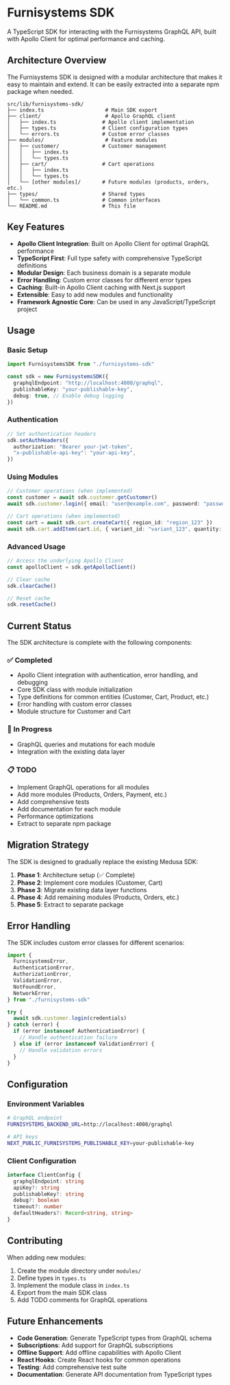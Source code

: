 # Furnisystems SDK

A TypeScript SDK for interacting with the Furnisystems GraphQL API, built with Apollo Client for optimal performance and caching.

## Architecture Overview

The Furnisystems SDK is designed with a modular architecture that makes it easy to maintain and extend. It can be easily extracted into a separate npm package when needed.

```
src/lib/furnisystems-sdk/
├── index.ts                    # Main SDK export
├── client/                     # Apollo GraphQL client
│   ├── index.ts               # Apollo client implementation
│   ├── types.ts               # Client configuration types
│   └── errors.ts              # Custom error classes
├── modules/                    # Feature modules
│   ├── customer/              # Customer management
│   │   ├── index.ts
│   │   └── types.ts
│   ├── cart/                  # Cart operations
│   │   ├── index.ts
│   │   └── types.ts
│   └── [other modules]/       # Future modules (products, orders, etc.)
├── types/                     # Shared types
│   └── common.ts              # Common interfaces
└── README.md                  # This file
```

## Key Features

- **Apollo Client Integration**: Built on Apollo Client for optimal GraphQL performance
- **TypeScript First**: Full type safety with comprehensive TypeScript definitions
- **Modular Design**: Each business domain is a separate module
- **Error Handling**: Custom error classes for different error types
- **Caching**: Built-in Apollo Client caching with Next.js support
- **Extensible**: Easy to add new modules and functionality
- **Framework Agnostic Core**: Can be used in any JavaScript/TypeScript project

## Usage

### Basic Setup

```typescript
import FurnisystemsSDK from "./furnisystems-sdk"

const sdk = new FurnisystemsSDK({
  graphqlEndpoint: "http://localhost:4000/graphql",
  publishableKey: "your-publishable-key",
  debug: true, // Enable debug logging
})
```

### Authentication

```typescript
// Set authentication headers
sdk.setAuthHeaders({
  authorization: "Bearer your-jwt-token",
  "x-publishable-api-key": "your-api-key",
})
```

### Using Modules

```typescript
// Customer operations (when implemented)
const customer = await sdk.customer.getCustomer()
await sdk.customer.login({ email: "user@example.com", password: "password" })

// Cart operations (when implemented)
const cart = await sdk.cart.createCart({ region_id: "region_123" })
await sdk.cart.addItem(cart.id, { variant_id: "variant_123", quantity: 1 })
```

### Advanced Usage

```typescript
// Access the underlying Apollo Client
const apolloClient = sdk.getApolloClient()

// Clear cache
sdk.clearCache()

// Reset cache
sdk.resetCache()
```

## Current Status

The SDK architecture is complete with the following components:

### ✅ Completed

- Apollo Client integration with authentication, error handling, and debugging
- Core SDK class with module initialization
- Type definitions for common entities (Customer, Cart, Product, etc.)
- Error handling with custom error classes
- Module structure for Customer and Cart

### 🚧 In Progress

- GraphQL queries and mutations for each module
- Integration with the existing data layer

### 📋 TODO

- Implement GraphQL operations for all modules
- Add more modules (Products, Orders, Payment, etc.)
- Add comprehensive tests
- Add documentation for each module
- Performance optimizations
- Extract to separate npm package

## Migration Strategy

The SDK is designed to gradually replace the existing Medusa SDK:

1. **Phase 1**: Architecture setup (✅ Complete)
2. **Phase 2**: Implement core modules (Customer, Cart)
3. **Phase 3**: Migrate existing data layer functions
4. **Phase 4**: Add remaining modules (Products, Orders, etc.)
5. **Phase 5**: Extract to separate package

## Error Handling

The SDK includes custom error classes for different scenarios:

```typescript
import {
  FurnisystemsError,
  AuthenticationError,
  AuthorizationError,
  ValidationError,
  NotFoundError,
  NetworkError,
} from "./furnisystems-sdk"

try {
  await sdk.customer.login(credentials)
} catch (error) {
  if (error instanceof AuthenticationError) {
    // Handle authentication failure
  } else if (error instanceof ValidationError) {
    // Handle validation errors
  }
}
```

## Configuration

### Environment Variables

```bash
# GraphQL endpoint
FURNISYSTEMS_BACKEND_URL=http://localhost:4000/graphql

# API keys
NEXT_PUBLIC_FURNISYSTEMS_PUBLISHABLE_KEY=your-publishable-key
```

### Client Configuration

```typescript
interface ClientConfig {
  graphqlEndpoint: string
  apiKey?: string
  publishableKey?: string
  debug?: boolean
  timeout?: number
  defaultHeaders?: Record<string, string>
}
```

## Contributing

When adding new modules:

1. Create the module directory under `modules/`
2. Define types in `types.ts`
3. Implement the module class in `index.ts`
4. Export from the main SDK class
5. Add TODO comments for GraphQL operations

## Future Enhancements

- **Code Generation**: Generate TypeScript types from GraphQL schema
- **Subscriptions**: Add support for GraphQL subscriptions
- **Offline Support**: Add offline capabilities with Apollo Client
- **React Hooks**: Create React hooks for common operations
- **Testing**: Add comprehensive test suite
- **Documentation**: Generate API documentation from TypeScript types
